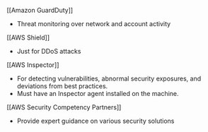 
[[Amazon GuardDuty]]
- Threat monitoring over network and account activity

[[AWS Shield]]
- Just for DDoS attacks

[[AWS Inspector]]
- For detecting vulnerabilities, abnormal security exposures, and deviations from best practices.
- Must have an Inspector agent installed on the machine.

[[AWS Security Competency Partners]]
- Provide expert guidance on various security solutions